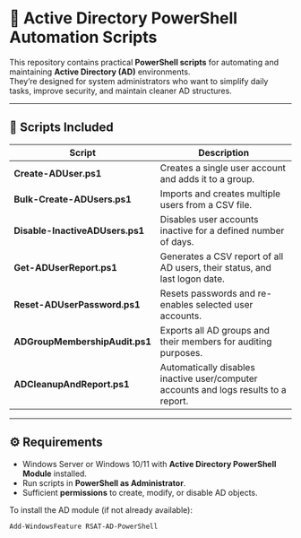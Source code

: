 # 🧠 Active Directory PowerShell Automation Scripts

This repository contains practical **PowerShell scripts** for automating and maintaining **Active Directory (AD)** environments.  
They’re designed for system administrators who want to simplify daily tasks, improve security, and maintain cleaner AD structures.

---

## 📜 Scripts Included

| Script | Description |
|--------|--------------|
| **Create-ADUser.ps1** | Creates a single user account and adds it to a group. |
| **Bulk-Create-ADUsers.ps1** | Imports and creates multiple users from a CSV file. |
| **Disable-InactiveADUsers.ps1** | Disables user accounts inactive for a defined number of days. |
| **Get-ADUserReport.ps1** | Generates a CSV report of all AD users, their status, and last logon date. |
| **Reset-ADUserPassword.ps1** | Resets passwords and re-enables selected user accounts. |
| **ADGroupMembershipAudit.ps1** | Exports all AD groups and their members for auditing purposes. |
| **ADCleanupAndReport.ps1** | Automatically disables inactive user/computer accounts and logs results to a report. |

---

## ⚙️ Requirements

- Windows Server or Windows 10/11 with **Active Directory PowerShell Module** installed.  
- Run scripts in **PowerShell as Administrator**.  
- Sufficient **permissions** to create, modify, or disable AD objects.  

To install the AD module (if not already available):

```powershell
Add-WindowsFeature RSAT-AD-PowerShell
